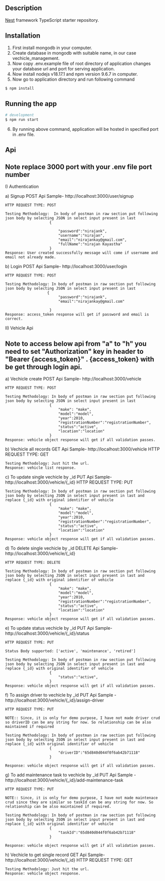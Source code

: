 ## Description

[Nest](https://github.com/nestjs/nest) framework TypeScript starter repository.

## Installation
1) First install mongodb in your computer.
2) Create  database in mongodb with suitable name, in our case vechicle_management.
3) Now copy .env.example file of root directory of application changes your database url and port for serving application.
4) Now install nodejs v18.17.1 and npm version 9.6.7 in computer.
5) Now go to application directory and run following command
```bash
$ npm install
```

## Running the app

```bash
# development
$ npm run start

```

6) By running above command, application will be hosted in specified port in .env file.


## Api 
## Note replace 3000 port with your .env file port number

I) Authentication

a) Signup POST Api Sample-  http://localhost:3000/user/signup

    HTTP REQUEST TYPE: POST

    Testing Methodology:  In body of postman in raw section put following json body by selecting JSON in select input present in last
                        {
                            
                            "password":"nirajank",
                            "username":"nirajan",
                            "email":"nirajankay@gmail.com",
                            "fullName":"nirajan Kayastha"
                        }
    Response: User created successfully message will come if username and email not already made.

b)  Login POST Api Sample-  http://localhost:3000/user/login

    HTTP REQUEST TYPE: POST

    Testing Methodology: In body of postman in raw section put following json body by selecting JSON in select input present in last
                       {
                            "password":"nirajank",
                            "email":"nirajankay@gmail.com"
                        
                        }
    Response: access_token response will get if password and email is correct.

II) Vehicle Api
## Note to access below api from "a" to "h" you need to set "Authorization" key in header to "Bearer {access_token}" . {access_token} with be get through login api.

a)  Vechicle create POST Api Sample-  http://localhost:3000/vehicle

    HTTP REQUEST TYPE: POST

    Testing Methodology: In body of postman in raw section put following json body by selecting JSON in select input present in last
                        {
                            "make": "make",
                            "model":"model",
                            "year":2010,
                            "registrationNumber":"registrationNumber",
                            "status":"active",
                            "location":"location"
                        }
    Response: vehicle object response will get if all validation passes.

b)  Vechicle all records GET Api Sample-  http://localhost:3000/vehicle
    HTTP REQUEST TYPE: GET

    Testing Methodology: Just hit the url.
    Response: vehicle list response.


c)  To update single vechicle by _id PUT Api Sample-  http://localhost:3000/vehicle/{_id}
    HTTP REQUEST TYPE: PUT

    Testing Methodology: In body of postman in raw section put following json body by selecting JSON in select input present in last and replace {_id} with original identifier of vehicle
                        {
                            "make": "make",
                            "model":"model",
                            "year":2010,
                            "registrationNumber":"registrationNumber",
                            "status":"active",
                            "location":"location"
                        }
    Response: vehicle object response will get if all validation passes.

d)  To delete single vechicle by _id DELETE Api Sample-  http://localhost:3000/vehicle/{_id}

    HTTP REQUEST TYPE: DELETE

    Testing Methodology: In body of postman in raw section put following json body by selecting JSON in select input present in last and replace {_id} with original identifier of vehicle
                        {
                            "make": "make",
                            "model":"model",
                            "year":2010,
                            "registrationNumber":"registrationNumber",
                            "status":"active",
                            "location":"location"
                        }
    Response: vehicle object response will get if all validation passes.

e)  To update status vechicle by _id PUT Api Sample-  http://localhost:3000/vehicle/{_id}/status

    HTTP REQUEST TYPE: PUT

    Status Body supported: ['active', 'maintenance', 'retired']

    Testing Methodology: In body of postman in raw section put following json body by selecting JSON in select input present in last and replace {_id} with original identifier of vehicle
                        {
                            "status":"active",
                        }
    Response: vehicle object response will get if all validation passes.

f)  To assign driver to vechicle by _id PUT Api Sample -  http://localhost:3000/vehicle/{_id}/assign-driver

    HTTP REQUEST TYPE: PUT
    
    NOTE:: Since, it is only for demo purpose, I have not made driver crud so driverID can be any string for now. So relationship can be also maintained if required

    Testing Methodology: In body of postman in raw section put following json body by selecting JSON in select input present in last and replace {_id} with original identifier of vehicle
                        {
                            "driverID":"65d840d044f0f6ab42b71118"
                        }

    Response: vehicle object response will get if all validation passes.


g)  To add maintenance task to vechicle by _id PUT Api Sample -  http://localhost:3000/vehicle/{_id}/add-maintenance-task

    HTTP REQUEST TYPE: PUT
    
    NOTE:: Since, it is only for demo purpose, I have not made maintenace crud since they are similar so taskId can be any string for now. So relationship can be also maintained if required.

    Testing Methodology: In body of postman in raw section put following json body by selecting JSON in select input present in last and replace {_id} with original identifier of vehicle
                        {
                            "taskId":"65d840d044f0f6ab42b71118"
                        }

    Response: vehicle object response will get if all validation passes.

h)  Vechicle to get single record GET Api Sample-  http://localhost:3000/vehicle/{_id}
    HTTP REQUEST TYPE: GET

    Testing Methodology: Just hit the url.
    Response: vehicle object response.


